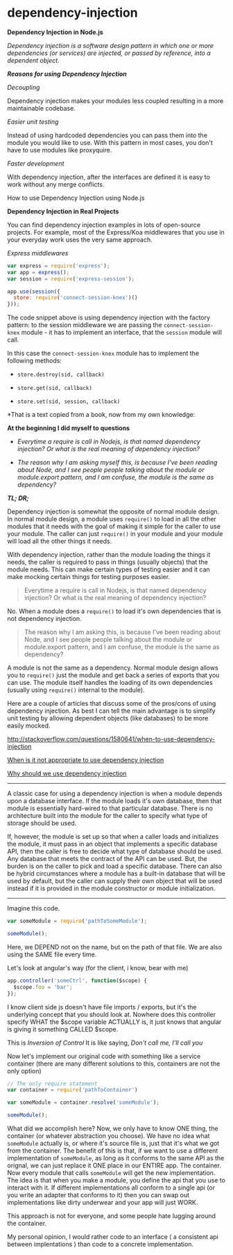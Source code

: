 # dependency-injection

**Dependency Injection in Node.js**

*Dependency injection is a software design pattern in which one or more dependencies (or services) are injected, or passed by reference, into a dependent object.*

***Reasons for using Dependency Injection***

*Decoupling*

Dependency injection makes your modules less coupled resulting in a more maintainable codebase.

*Easier unit testing*

Instead of using hardcoded dependencies you can pass them into the module you would like to use. With this pattern in most cases, you don't have to use modules like proxyquire.

*Faster development*

With dependency injection, after the interfaces are defined it is easy to work without any merge conflicts.

How to use Dependency Injection using Node.js

**Dependency Injection in Real Projects**

You can find dependency injection examples in lots of open-source projects. For example, most of the Express/Koa middlewares that you use in your everyday work uses the very same approach.

*Express middlewares*

```javascript
var express = require('express');  
var app = express();  
var session = require('express-session');

app.use(session({  
  store: require('connect-session-knex')()
}));
```

The code snippet above is using dependency injection with the factory pattern: to the session middleware we are passing the `connect-session-knex` module - it has to implement an interface, that the `session` module will call.

In this case the `connect-session-knex` module has to implement the following methods:

- `store.destroy(sid, callback)`

- `store.get(sid, callback)`

- `store.set(sid, session, callback)`

*That is a text copied from a book, now from my own knowledge:

**At the beginning I did myself to questions**

- *Everytime a require is call in Nodejs, is that named dependency injection? Or what is the real meaning of dependency injection?*

- *The reason why I am asking myself this, is because I've been reading about Node, and I see people people talking about the module or module.export pattern, and I am confuse, the module is the same as dependency?*

***TL; DR;***

Dependency injection is somewhat the opposite of normal module design.  In normal module design, a module uses `require()` to load in all the other modules that it needs with the goal of making it simple for the caller to use your module.  The caller can just `require()` in your module and your module will load all the other things it needs.

With dependency injection, rather than the module loading the things it needs, the caller is required to pass in things (usually objects) that the module needs.  This can make certain types of testing easier and it can make mocking certain things for testing purposes easier.

> Everytime a require is call in Nodejs, is that named dependency
> injection? Or what is the real meaning of dependency injection?

No.  When a module does a `require()` to load it's own dependencies that is not dependency injection.

> The reason why I am asking this, is because I've been reading about
> Node, and I see people people talking about the module or
> module.export pattern, and I am confuse, the module is the same as
> dependency?

A module is not the same as a dependency.  Normal module design allows you to `require()` just the module and get back a series of exports that you can use.  The module itself handles the loading of its own dependencies (usually using `require()` internal to the module).

Here are a couple of articles that discuss some of the pros/cons of using dependency injection.  As best I can tell the main advantage is to simplify unit testing by allowing dependent objects (like databases) to be more easily mocked.

http://stackoverflow.com/questions/1580641/when-to-use-dependency-injection

[When is it not appropriate to use dependency injection][1]

[Why should we use dependency injection][2]

-------------

A classic case for using a dependency injection is when a module depends upon a database interface.  If the module loads it's own database, then that module is essentially hard-wired to that particular database.  There is no architecture built into the module for the caller to specify what type of storage should be used.

If, however, the module is set up so that when a caller loads and initializes the module, it must pass in an object that implements a specific database API, then the caller is free to decide what type of database should be used.  Any database that meets the contract of the API can be used.  But, the burden is on the caller to pick and load a specific database.  There can also be hybrid circumstances where a module has a built-in database that will be used by default, but the caller can supply their own object that will be used instead if it is provided in the module constructor or module initialization.

  [1]: http://programmers.stackexchange.com/questions/135971/when-is-it-not-appropriate-to-use-the-dependency-injection-pattern
  [2]: http://www.javacreed.com/why-should-we-use-dependency-injection/
  
-------------
  
  Imagine this code.
  
```javascript
var someModule = require('pathToSomeModule');

someModule();
```

Here, we DEPEND not on the name, but on the path of that file. We are also using the SAME file every time.

Let's look at angular's way (for the client, i know, bear with me)

```javascript  
app.controller('someCtrl', function($scope) {
  $scope.foo = 'bar';
});
```

I know client side js doesn't have file imports / exports, but it's the underlying concept that you should look at. Nowhere does this controller specify WHAT the $scope variable ACTUALLY is, it just knows that angular is giving it something CALLED $scope.

This is *Inversion of Control*
It is like saying, *Don't call me, I'll call you*

Now let's implement our original code with something like a service container (there are many different solutions to this, containers are not the only option)

```javascript
// The only require statement
var container = require('pathToContainer')

var someModule = container.resolve('someModule');

someModule();
```

What did we accomplish here? Now, we only have to know ONE thing, the container (or whatever abstraction you choose). We have no idea what `someModule` actually is, or where it's source file is, just that it's what we got from the container. The benefit of this is that, if we want to use a different implementation of `someModule`, as long as it conforms to the same API as the orignal, we can just replace it ONE place in our ENTIRE app. The container. Now every module that calls `someModule` will get the new implementation. The idea is that when you make a module, you define the api that you use to interact with it. If different implementations all conform to a single api (or you write an adapter that conforms to it) then you can swap out implementations like dirty underwear and your app will just WORK.

This approach is not for everyone, and some people hate lugging around the container.

My personal opinion, I would rather code to an interface ( a consistent api between implentations ) than code to a concrete implementation.
